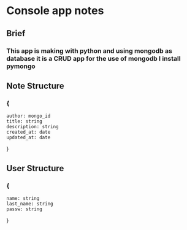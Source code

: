 # Console app notes

## Brief
### This app is making with python and using mongodb as database it is a CRUD app for the use of mongodb I install pymongo

## Note Structure
### {
    author: mongo_id
    title: string
    description: string
    created_at: date
    updated_at: date
}

## User Structure

### {
    name: string
    last_name: string
    passw: string
}